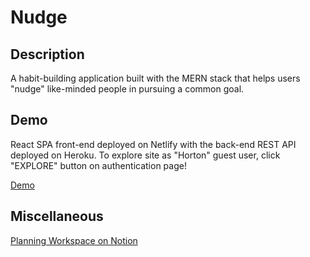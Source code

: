 # Nudge

## Description

<p>A habit-building application built with the MERN stack that helps users "nudge" like-minded people in pursuing a common goal.</p>

## Demo
<p>React SPA front-end deployed on Netlify with the back-end REST API deployed on Heroku. To explore site as "Horton" guest user, click "EXPLORE" button on authentication page!</p>
<a href="https://nudge-me.netlify.app/">Demo</a>

## Miscellaneous
<p><a href="https://www.notion.so/Nudge-7cb96571b3104e7296611bcb2c54483f">Planning Workspace on Notion</a></p>
